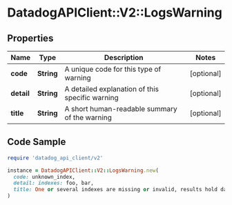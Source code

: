 # DatadogAPIClient::V2::LogsWarning

## Properties

| Name | Type | Description | Notes |
| ---- | ---- | ----------- | ----- |
| **code** | **String** | A unique code for this type of warning | [optional] |
| **detail** | **String** | A detailed explanation of this specific warning | [optional] |
| **title** | **String** | A short human-readable summary of the warning | [optional] |

## Code Sample

```ruby
require 'datadog_api_client/v2'

instance = DatadogAPIClient::V2::LogsWarning.new(
  code: unknown_index,
  detail: indexes: foo, bar,
  title: One or several indexes are missing or invalid, results hold data from the other indexes
)
```


